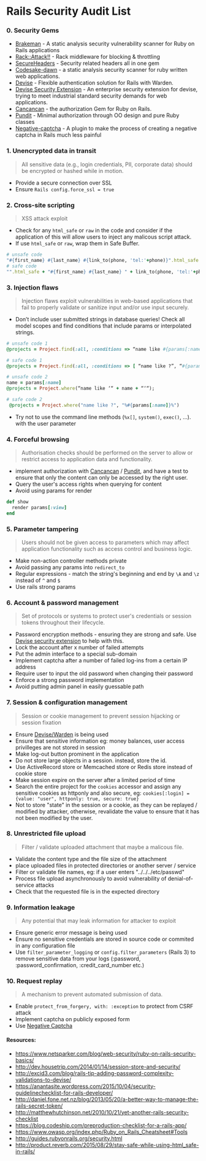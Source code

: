 # Rails Security Audit List

### 0. Security Gems
* [Brakeman](https://github.com/presidentbeef/brakeman) - A static analysis security vulnerability scanner for Ruby on Rails applications
* [Rack::Attack!!](https://github.com/kickstarter/rack-attack) - Rack middleware for blocking & throttling
* [SecureHeaders](https://github.com/twitter/secureheaders) - Security related headers all in one gem
* [Codesake-dawn](https://github.com/codesake/codesake-dawn) - a static analysis security scanner for ruby written web applications.
* [Devise](https://github.com/plataformatec/devise) - Flexible authentication solution for Rails with Warden.
* [Devise Security Extension](https://github.com/phatworx/devise_security_extension) - An enterprise security extension for devise, trying to meet industrial standard security demands for web applications.
* [Cancancan](https://github.com/CanCanCommunity/cancancan) - the authorization Gem for Ruby on Rails.
* [Pundit](https://github.com/elabs/pundit) - Minimal authorization through OO design and pure Ruby classes
* [Negative-captcha](https://github.com/subwindow/negative-captcha) - A plugin to make the process of creating a negative captcha in Rails much less painful

### 1. Unencrypted data in transit
> All sensitive data (e.g., login credentials, PII, corporate data) should be encrypted or hashed while in motion.

* Provide a secure connection over SSL
* Ensure `Rails config.force_ssl = true`

### 2. Cross-site scripting
> XSS attack exploit 

* Check for any `html_safe` or `raw` in the code and consider if  the application of this will allow users to inject any malicous script attack.
* If use `html_safe` or `raw`, wrap them in Safe Buffer.
```ruby
# unsafe code
"#{first_name} #{last_name} #{link_to(phone, 'tel:'+phone)}".html_safe
# safe code
"".html_safe + "#{first_name} #{last_name} " + link_to(phone, 'tel:'+phone)
```

### 3. Injection flaws
>Injection flaws exploit vulnerabilities in web-based applications that fail to properly validate or sanitize input and/or use input securely.

* Don’t include user submitted strings in database queries! Check all model scopes and find conditions that include params or interpolated strings.
```ruby
# unsafe code 1
@projects = Project.find(:all, :conditions => “name like #{params[:name]}”)

# safe code 1
@projects = Project.find(:all, :conditions => [ “name like ?”, “#{params[:name]}”] )

# unsafe code 2
name = params[:name]
@projects = Project.where(“name like ‘“ + name + “‘“);

# safe code 2
 @projects = Project.where("name like ?", "%#{params[:name]}%")
```

* Try not to use the command line methods (`%x[]`, `system()`, `exec()`, …). with the user parameter 

### 4. Forceful browsing
> Authorisation checks should be performed on the server to allow or restrict access to application data and functionality.

* implement authorization with [Cancancan](https://github.com/CanCanCommunity/cancancan) / [Pundit](https://github.com/elabs/pundit), and have a test to ensure that only the content can only be accessed by the right user.
* Query the user's access rights when querying for content
* Avoid using params for render
```ruby
def show
  render params[:view]
end
```

### 5. Parameter tampering
> Users should not be given access to parameters which may affect application functionality such as access control and business logic.

* Make non-action controller methods private
* Avoid passing any params into `redirect_to`
* Regular expressions - match the string's beginning and end by `\A` and `\z` instead of `^` and `$`
* Use rails strong params

### 6. Account & password management
> Set of protocols or systems to protect user's credentials or session tokens throughout their lifecycle.

* Password encryption methods - ensuring they are strong and safe. Use [Devise security extension](https://github.com/phatworx/devise_security_extension) to help with this. 
* Lock the account after x number of failed attempts
* Put the admin interface to a special sub-domain
* Implement captcha after a number of failed log-ins from a certain IP address
* Require user to input the old password when changing their password
* Enforce a strong password implementation
* Avoid putting admin panel in easily guessable path

### 7. Session & configuration management
> Session or cookie management to prevent session hijacking or session fixation

* Ensure [Devise/Warden](https://github.com/plataformatec/devise) is being used
* Ensure that sensitive information eg: money balances, user access privilleges are not stored in session
* Make log-out button prominent in the application
* Do not store large objects in a session. instead, store the id.
* Use ActiveRecord store or Memcached store or Redis store instead of cookie store
* Make session expire on the server after a limited period of time
* Search the entire project for the `cookies` accessor and assign any sensitive cookies as httponly and also secure, eg: `cookies[:login] = {value: "user", httponly: true, secure: true}`
* Not to store "state" in the session or a cookie, as they can be replayed / modified by attacker, otherwise, revalidate the value to ensure that it has not been modified by the user.

### 8. Unrestricted file upload
> Filter / validate uploaded attachment that maybe a malicous file.

* Validate the content type and the file size of the attachment
* place uploaded files in protected directories or another server / service
* Filter or validate file names, eg: if a user enters "../../../etc/passwd"
* Process file upload asynchronously to avoid vulnerability of denial-of-service attacks
* Check that the requested file is in the expected directory

### 9. Information leakage
> Any potential that may leak information for attacker to exploit

* Ensure generic error message is being used
* Ensure no sensitive credentials are stored in source code or commited in any configuration file
* Use `filter_parameter_logging` or `config.filter_parameters` (Rails 3) to remove sensitive data from your logs (:password, :password_confirmation, :credit_card_number etc.)

### 10. Request replay
> A mechanism to prevent automated submission of data. 

* Enable `protect_from_forgery, with: :exception` to protect from CSRF attack
* Implement captcha on publicly exposed form
* Use [Negative Captcha](https://github.com/subwindow/negative-captcha)

#### Resources:
* https://www.netsparker.com/blog/web-security/ruby-on-rails-security-basics/
* http://dev.housetrip.com/2014/01/14/session-store-and-security/
* http://excid3.com/blog/rails-tip-adding-password-complexity-validations-to-devise/
* https://anantasite.wordpress.com/2015/10/04/security-guidelinechecklist-for-rails-developer/
* http://daniel.fone.net.nz/blog/2013/05/20/a-better-way-to-manage-the-rails-secret-token/
* http://matthewhutchinson.net/2010/10/21/yet-another-rails-security-checklist
* https://blog.codeship.com/preproduction-checklist-for-a-rails-app/
* https://www.owasp.org/index.php/Ruby_on_Rails_Cheatsheet#Tools
* http://guides.rubyonrails.org/security.html
* http://product.reverb.com/2015/08/29/stay-safe-while-using-html_safe-in-rails/
